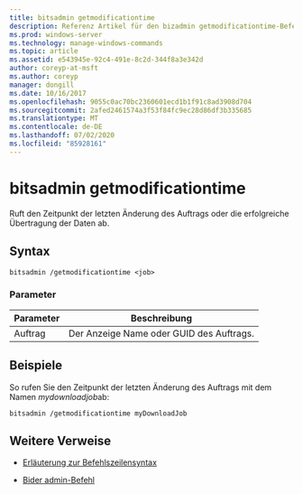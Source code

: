 ```yaml
---
title: bitsadmin getmodificationtime
description: Referenz Artikel für den bizadmin getmodificationtime-Befehl, der den Zeitpunkt der letzten Änderung des Auftrags oder die erfolgreiche Übertragung der Daten abruft.
ms.prod: windows-server
ms.technology: manage-windows-commands
ms.topic: article
ms.assetid: e543945e-92c4-491e-8c2d-344f8a3e342d
author: coreyp-at-msft
ms.author: coreyp
manager: dongill
ms.date: 10/16/2017
ms.openlocfilehash: 9055c0ac70bc2360601ecd1b1f91c8ad3908d704
ms.sourcegitcommit: 2afed2461574a3f53f84fc9ec28d86df3b335685
ms.translationtype: MT
ms.contentlocale: de-DE
ms.lasthandoff: 07/02/2020
ms.locfileid: "85928161"
---
```

# <a name="bitsadmin-getmodificationtime"></a>bitsadmin getmodificationtime

Ruft den Zeitpunkt der letzten Änderung des Auftrags oder die erfolgreiche Übertragung der Daten ab.

## <a name="syntax"></a>Syntax

```
bitsadmin /getmodificationtime <job>
```

### <a name="parameters"></a>Parameter

| Parameter | Beschreibung |
| -------------- | -------------- |
| Auftrag | Der Anzeige Name oder GUID des Auftrags. |

## <a name="examples"></a>Beispiele

So rufen Sie den Zeitpunkt der letzten Änderung des Auftrags mit dem Namen *mydownloadjob*ab:

```
bitsadmin /getmodificationtime myDownloadJob
```

## <a name="additional-references"></a>Weitere Verweise

- [Erläuterung zur Befehlszeilensyntax](command-line-syntax-key.md)

- [Bider admin-Befehl](bitsadmin.md)
